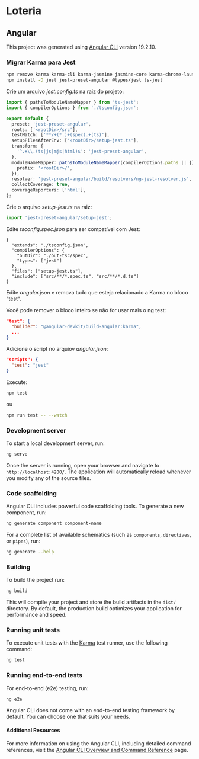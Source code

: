 # Loteria

## Angular

This project was generated using [Angular CLI](https://github.com/angular/angular-cli) version 19.2.10.

### Migrar Karma para Jest

```bash
npm remove karma karma-cli karma-jasmine jasmine-core karma-chrome-launcher karma-coverage karma-jasmine-html-reporter
npm install -D jest jest-preset-angular @types/jest ts-jest
```

Crie um arquivo _jest.config.ts_ na raiz do projeto:

```ts
import { pathsToModuleNameMapper } from 'ts-jest';
import { compilerOptions } from './tsconfig.json';

export default {
  preset: 'jest-preset-angular',
  roots: ['<rootDir>/src'],
  testMatch: ['**/+(*.)+(spec).+(ts)'],
  setupFilesAfterEnv: ['<rootDir>/setup-jest.ts'],
  transform: {
    '^.+\\.(ts|js|mjs|html)$': 'jest-preset-angular',
  },
  moduleNameMapper: pathsToModuleNameMapper(compilerOptions.paths || {}, {
    prefix: '<rootDir>/',
  }),
  resolver: 'jest-preset-angular/build/resolvers/ng-jest-resolver.js',
  collectCoverage: true,
  coverageReporters: ['html'],
};
```

Crie o arquivo _setup-jest.ts_ na raiz:

```ts
import 'jest-preset-angular/setup-jest';
```

Edite _tsconfig.spec.json_ para ser compatível com Jest:

```jsonc
{
  "extends": "./tsconfig.json",
  "compilerOptions": {
    "outDir": "./out-tsc/spec",
    "types": ["jest"]
  },
  "files": ["setup-jest.ts"],
  "include": ["src/**/*.spec.ts", "src/**/*.d.ts"]
}
```

Edite _angular.json_ e remova tudo que esteja relacionado a Karma no bloco "test". 

Você pode remover o bloco inteiro se não for usar mais o ng test:

```json
"test": {
  "builder": "@angular-devkit/build-angular:karma",
  ...
}
```

Adicione o script no arquiov _angular.json_:

```json
"scripts": {
  "test": "jest"
}
```

Execute:

```bash
npm test
```

ou

```bash
npm run test -- --watch
```

### Development server

To start a local development server, run:

```bash
ng serve
```

Once the server is running, open your browser and navigate to `http://localhost:4200/`. The application will automatically reload whenever you modify any of the source files.

### Code scaffolding

Angular CLI includes powerful code scaffolding tools. To generate a new component, run:

```bash
ng generate component component-name
```

For a complete list of available schematics (such as `components`, `directives`, or `pipes`), run:

```bash
ng generate --help
```

### Building

To build the project run:

```bash
ng build
```

This will compile your project and store the build artifacts in the `dist/` directory. By default, the production build optimizes your application for performance and speed.

### Running unit tests

To execute unit tests with the [Karma](https://karma-runner.github.io) test runner, use the following command:

```bash
ng test
```

### Running end-to-end tests

For end-to-end (e2e) testing, run:

```bash
ng e2e
```

Angular CLI does not come with an end-to-end testing framework by default. You can choose one that suits your needs.

#### Additional Resources

For more information on using the Angular CLI, including detailed command references, visit the [Angular CLI Overview and Command Reference](https://angular.dev/tools/cli) page.
